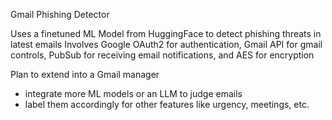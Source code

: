 Gmail Phishing Detector

Uses a finetuned ML Model from HuggingFace to detect phishing threats in latest emails
Involves Google OAuth2 for authentication, Gmail API for gmail controls, PubSub for receiving email notifications, and AES for encryption

Plan to extend into a Gmail manager 
- integrate more ML models or an LLM to judge emails
- label them accordingly for other features like urgency, meetings, etc.